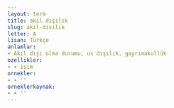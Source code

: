```yaml
---
layout: term
title: akıl dışılık
slug: akil-disilik
letter: A
lisan: Türkçe
anlamlar:
- Akıl dışı olma durumu; us dışılık, gayrimakullük
ozellikler:
- - isim
ornekler:
- - ''
orneklerkaynak:
- - ''
---
```

